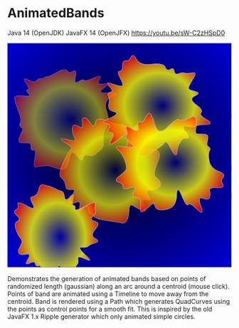 # AnimatedBands
Java 14 (OpenJDK) 
JavaFX 14 (OpenJFX)
https://youtu.be/sW-C2zHSpD0

![](/media/AnimatedBands.png)

Demonstrates the generation of animated bands based on points of randomized length (gaussian) along an arc around a centroid (mouse click). Points of band are animated
using a Timeline to move away from the centroid. Band is rendered using a Path which generates QuadCurves using the points as control points for a smooth fit. This is inspired by the old JavaFX 1.x Ripple generator which only animated simple circles.
